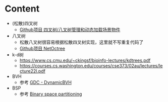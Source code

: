 # Content
* (松散)四叉树
  * [Github项目 四叉树/八叉树管理和动态加载场景物件](https://github.com/AsehesL/SceneSeparateDemo)
* 八叉树
  * 松散八叉树很容易根据松散四叉树实现，这里就不写重复代码了
  * [Github项目 NetOctree](https://github.com/mcserep/NetOctree)
* k-d树
  * https://www.cs.cmu.edu/~ckingsf/bioinfo-lectures/kdtrees.pdf
  * https://courses.cs.washington.edu/courses/cse373/02au/lectures/lecture22l.pdf
* BVH
  * 参考 [GDC - DynamicBVH](https://box2d.org/files/ErinCatto_DynamicBVH_GDC2019.pdf)
* BSP
  * 参考 [Binary space partitioning](https://zhuanlan.zhihu.com/p/53388395)

